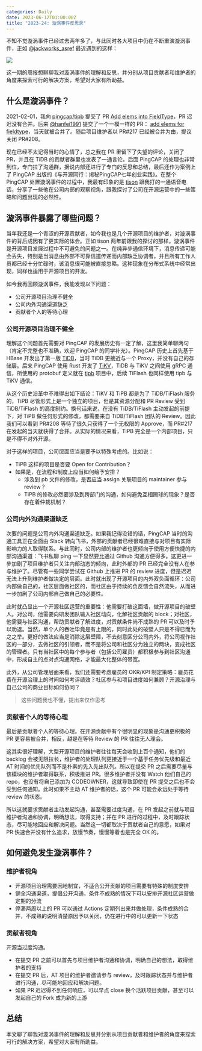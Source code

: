 ```yaml
---
categories: Daily
date: 2023-06-12T01:00:00Z
title: "2023-24: 漩涡事件反思录"
---
```


不知不觉漩涡事件已经过去两年多了，与此同时各大项目中仍在不断重演漩涡事件，正如 [@jackworks_asref](https://twitter.com/jackworks_asref/status/1667456249200508931) 最近遇到的这样：

![](twitter.png)

这一期的周报想聊聊我对漩涡事件的理解和反思，并分别从项目贡献者和维护者的角度来探索可行的解决方案，希望对大家有所助益。

## 什么是漩涡事件？

2021-02-01，我向 [pingcap/tipb](https://github.com/pingcap/tipb) 提交了 PR [Add elems into FieldType](https://github.com/pingcap/tipb/pull/208)，PR 迟迟没有合并。后来 [@hanfei1991](https://github.com/hanfei1991) 提交了一个一模一样的 PR： [add elems for fieldtype](https://github.com/pingcap/tipb/pull/217)，当天就被合并了。随后项目维护者以 PR#217 已经被合并为由，提议关闭 PR#208。

现在已经不太记得当时的心情了，总之我在 PR 里留下了失望的评论，关闭了 PR，并且在 TiDB 的贡献者群里也发表了一通言论。后面 PingCAP 的处理也非常到位，专门拉了沟通群，据说内部还进行了专门的反思和总结，最后还作为案例上了 PingCAP 出版的《与开源同行：揭秘PingCAP七年创业实践》。在整个 PingCAP 处置漩涡事件的过程中，我最有印象的是 [tison](https://github.com/tisonkun) 跟我打的一通语音电话，分享了一些他在公司内部的观察视角，跟我探讨了公司在开源运营中的一些策略和问题出现的必然性。

## 漩涡事件暴露了哪些问题？

当年我还是一个青涩的开源贡献者，如今我也是几个开源项目的维护者，对漩涡事件的背后成因有了更实际的体会。正如 tison 两年前跟我的探讨的那样，漩涡事件是开源项目发展过程中不可避免的问题之一。在纯异步通信环境下，消息传递可能会丢失，特别是当消息由外部不可靠信道传递而内部缺乏协调者，并且所有工作人员都已经十分忙碌时，该消息很可能被直接忽略。这种现象在分布式系统中经常出现，同样也适用于开源项目的开发。

如今我再回顾漩涡事件，我能发现以下问题：

- 公司开源项目治理不健全
- 公司内外沟通渠道缺乏
- 贡献者个人的等待心理

### 公司开源项目治理不健全

理解这个问题首先需要对 PingCAP 的发展历史有一定了解，这里我简单聊两句（肯定不完整也不准确，欢迎 PingCAP 的同学补充）。PingCAP 历史上首先基于 HBase 开发出了第一版 [TiDB](https://github.com/pingcap/tidb)，当时 TiDB 更接近与一个 Proxy，并没有自己的存储层。后来 PingCAP 使用 Rust 开发了 [TiKV](https://github.com/tikv/tikv)，TiDB 与 TiKV 之间使用 gRPC 通信，所使用的 protobuf 定义就在 [tipb](https://github.com/pingcap/tipb/) 项目中，后续 TiFlash 也同样使用 tipb 与 TiKV 通信。

从这个历史沿革中不难得出如下结论：TiKV 和 TiPB 都是为了 TiDB/TiFlash 服务的，TiPB 尽管形式上是一个独立的项目，但是其资源分配和 PR Review 受到 TiDB/TiFlash 的高度制约。换句话来说，在没有 TiDB/TiFlash 主动发起的前提下，对 TiPB 做任何形式的修改，都需要来自 TiDB/TiFlash 团队的 Review。因此我们可以看到 PR#208 等待了很久只获得了一个无权限的 Approve，而 PR#217 在发起的当天就获得了合并。从实际的情况来看，TiPB 完全是一个内部项目，只是不得不对外开源。

对于这样的项目，公司层面应当是要予以特殊考虑的。比如说：

- TiPB 这样的项目是否要 Open for Contribution？
- 如果是，在流程和制度上应当如何给予安排？
  - 涉及到 pb 文件的修改，是否应当 assign 关联项目的 maintainer 参与 review？
  - TiPB 的修改必然要涉及到跨部门的沟通，如何避免互相踢球的现象？是否存在着仲裁机制？

### 公司内外沟通渠道缺乏

次要的问题是公司内外沟通渠道缺乏。如果我记得没错的话，PingCAP 当时的沟通工具正在全面由 Slack 转向飞书，外部的贡献者已经很难直接与对项目有实际影响力的人取得联系。与此同时，公司内部的维护者也更倾向于使用方便快捷的内部沟通渠道：飞书私聊 ping 一下显然要比通过 Github 沟通方便得多。这更进一步加剧了项目维护者只关注内部动态的倾向，此时外部的 PR 已经完全没有人在参与维护了。尽管有一些同学尝试在 Github 上推进 PR 的 review 进度，但是迟迟无法上升到维护者做决定的层面。此时就出现了开源项目的内外双负面循环：公司内部做自己的，社区层面做社区的，而社区由于持续的负反馈会自然流失，从而进一步加剧了公司内部自己做自己的必要性。

此时就凸显出一个开源社区运营的重要性：他需要打破这面墙，做开源项目的破壁人。对公司，他需要向研发团队输入社区动向，化解社区贡献的 block；对社区，他需要与社区沟通，帮助贡献者了解进度，对贡献条件尚不成熟的 PR 可以及时予以劝退。当然，单个人的吞吐毕竟是有上限的，同时此处的破壁人只是不得已而为之之举。更好的做法应当是消除这层壁障，不去刻意区分公司内外，将公司视作社区的一部分，去做社区的引领者，而不是将公司和社区分为独立的两块，变成社区的管理者。只有当社区中的每个参与者（包括公司雇员）都积极参与到社区沟通中，形成自主的点对点沟通网络，才能最大化整体的带宽。

此外，从公司管理层面来看，我们还需要考虑雇员的 OKR/KPI 制定策略：雇员花费在开源治理上的时间如何考评绩效？社区参与和项目进度如何兼顾？开源治理与自己公司的商业目标如何协同？

> 这些问题我也不懂，提出来仅作思考

### 贡献者个人的等待心理

最后是贡献者个人的等待心理。在开源贡献中有个很明显的现象是沟通更积极的 PR 更容易被合并，相反，越是在等待 Review 的 PR 往往无人理会。

这其实很好理解，大型开源项目的维护者往往每天会收到上百个通知，他们的 backlog 会被无限拉长，维护者的处理队列更接近于一个基于任务优先级和最近 AT 时间的优先队列而不是朴素的先入先出队列。所以在提交 PR 之后需要尽量与该模块的维护者取得联系，积极推进 PR。很多维护者并没有 Watch 他们自己的 repo，也没有将自己添加为 CODEOWNER，这就导致即使在 PR 提交之后也不会受到任何通知。此时如果不主动 AT 维护者的话，这个 PR 可能会永远处于等待 review 的状态。

所以这就要求贡献者主动发起沟通，甚至需要过度沟通，在 PR 发起之前就与项目维护者沟通和协调，明确想法，取得支持；并在 PR 进行的过程中，及时跟踪状态，尽可能地回应和解决问题。当然这一切都取决于贡献者自己的意愿，如果对 PR 快速合并没有什么追求，放慢节奏，慢慢等着也是完全 OK 的。

## 如何避免发生漩涡事件？

### 维护者视角

- 开源项目治理需要因地制宜，不适合公开贡献的项目需要有特殊的制度安排
- 健全沟通渠道，提倡公开沟通，条件不成熟的情况下可以安排开源社区运营做定期的分流
- 停滞两周以上的 PR 可以通过 Actions 定期列出来并做处理，条件成熟的合并，不成熟的说明清楚原因予以关闭，仍在进行中的可以更新一下状态

### 贡献者视角

开源当过度沟通。

- 在提交 PR 之前可以首先与项目维护者沟通和协调，明确自己的想法，取得维护者的支持
- 在提交 PR 后，AT 项目的维护者邀请参与 review，及时跟踪状态并与维护者进行沟通，尽可能地回应和解决问题。
- 如果 PR 迟迟得不到任何响应，可以早点 close 换个活跃项目贡献，甚至可以发起自己的 Fork 成为新的上游

## 总结

本文聊了聊我对漩涡事件的理解和反思并分别从项目贡献者和维护者的角度来探索可行的解决方案，希望对大家有所助益。
